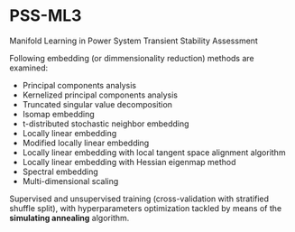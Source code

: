 # PSS-ML3
Manifold Learning in Power System Transient Stability Assessment

Following embedding (or dimmensionality reduction) methods are examined:

* Principal components analysis
* Kernelized principal components analysis
* Truncated singular value decomposition
* Isomap embedding
* t-distributed stochastic neighbor embedding
* Locally linear embedding
* Modified locally linear embedding
* Locally linear embedding with local tangent space alignment algorithm
* Locally linear embedding with Hessian eigenmap method
* Spectral embedding
* Multi-dimensional scaling

Supervised and unsupervised training (cross-validation with stratified shuffle split), with hyperparameters optimization tackled by means of the **simulating annealing** algorithm.
